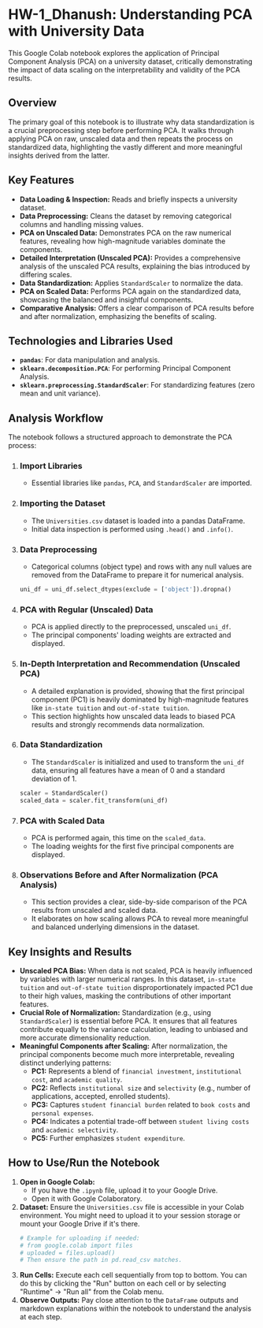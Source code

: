 # HW-1_Dhanush: Understanding PCA with University Data

This Google Colab notebook explores the application of Principal Component Analysis (PCA) on a university dataset, critically demonstrating the impact of data scaling on the interpretability and validity of the PCA results.

## Overview

The primary goal of this notebook is to illustrate why data standardization is a crucial preprocessing step before performing PCA. It walks through applying PCA on raw, unscaled data and then repeats the process on standardized data, highlighting the vastly different and more meaningful insights derived from the latter.

## Key Features

*   **Data Loading & Inspection:** Reads and briefly inspects a university dataset.
*   **Data Preprocessing:** Cleans the dataset by removing categorical columns and handling missing values.
*   **PCA on Unscaled Data:** Demonstrates PCA on the raw numerical features, revealing how high-magnitude variables dominate the components.
*   **Detailed Interpretation (Unscaled PCA):** Provides a comprehensive analysis of the unscaled PCA results, explaining the bias introduced by differing scales.
*   **Data Standardization:** Applies `StandardScaler` to normalize the data.
*   **PCA on Scaled Data:** Performs PCA again on the standardized data, showcasing the balanced and insightful components.
*   **Comparative Analysis:** Offers a clear comparison of PCA results before and after normalization, emphasizing the benefits of scaling.

## Technologies and Libraries Used

*   **`pandas`**: For data manipulation and analysis.
*   **`sklearn.decomposition.PCA`**: For performing Principal Component Analysis.
*   **`sklearn.preprocessing.StandardScaler`**: For standardizing features (zero mean and unit variance).

## Analysis Workflow

The notebook follows a structured approach to demonstrate the PCA process:

1.  ### **Import Libraries**
    *   Essential libraries like `pandas`, `PCA`, and `StandardScaler` are imported.

2.  ### **Importing the Dataset**
    *   The `Universities.csv` dataset is loaded into a pandas DataFrame.
    *   Initial data inspection is performed using `.head()` and `.info()`.

3.  ### **Data Preprocessing**
    *   Categorical columns (object type) and rows with any null values are removed from the DataFrame to prepare it for numerical analysis.
    ```python
    uni_df = uni_df.select_dtypes(exclude = ['object']).dropna()
    ```

4.  ### **PCA with Regular (Unscaled) Data**
    *   PCA is applied directly to the preprocessed, unscaled `uni_df`.
    *   The principal components' loading weights are extracted and displayed.

5.  ### **In-Depth Interpretation and Recommendation (Unscaled PCA)**
    *   A detailed explanation is provided, showing that the first principal component (PC1) is heavily dominated by high-magnitude features like `in-state tuition` and `out-of-state tuition`.
    *   This section highlights how unscaled data leads to biased PCA results and strongly recommends data normalization.

6.  ### **Data Standardization**
    *   The `StandardScaler` is initialized and used to transform the `uni_df` data, ensuring all features have a mean of 0 and a standard deviation of 1.
    ```python
    scaler = StandardScaler()
    scaled_data = scaler.fit_transform(uni_df)
    ```

7.  ### **PCA with Scaled Data**
    *   PCA is performed again, this time on the `scaled_data`.
    *   The loading weights for the first five principal components are displayed.

8.  ### **Observations Before and After Normalization (PCA Analysis)**
    *   This section provides a clear, side-by-side comparison of the PCA results from unscaled and scaled data.
    *   It elaborates on how scaling allows PCA to reveal more meaningful and balanced underlying dimensions in the dataset.

## Key Insights and Results

*   **Unscaled PCA Bias:** When data is not scaled, PCA is heavily influenced by variables with larger numerical ranges. In this dataset, `in-state tuition` and `out-of-state tuition` disproportionately impacted PC1 due to their high values, masking the contributions of other important features.
*   **Crucial Role of Normalization:** Standardization (e.g., using `StandardScaler`) is essential before PCA. It ensures that all features contribute equally to the variance calculation, leading to unbiased and more accurate dimensionality reduction.
*   **Meaningful Components after Scaling:** After normalization, the principal components become much more interpretable, revealing distinct underlying patterns:
    *   **PC1:** Represents a blend of `financial investment`, `institutional cost`, and `academic quality`.
    *   **PC2:** Reflects `institutional size` and `selectivity` (e.g., number of applications, accepted, enrolled students).
    *   **PC3:** Captures `student financial burden` related to `book costs` and `personal expenses`.
    *   **PC4:** Indicates a potential trade-off between `student living costs` and `academic selectivity`.
    *   **PC5:** Further emphasizes `student expenditure`.

## How to Use/Run the Notebook

1.  **Open in Google Colab:**
    *   If you have the `.ipynb` file, upload it to your Google Drive.
    *   Open it with Google Colaboratory.
2.  **Dataset:** Ensure the `Universities.csv` file is accessible in your Colab environment. You might need to upload it to your session storage or mount your Google Drive if it's there.
    ```python
    # Example for uploading if needed:
    # from google.colab import files
    # uploaded = files.upload()
    # Then ensure the path in pd.read_csv matches.
    ```
3.  **Run Cells:** Execute each cell sequentially from top to bottom. You can do this by clicking the "Run" button on each cell or by selecting "Runtime" -> "Run all" from the Colab menu.
4.  **Observe Outputs:** Pay close attention to the `DataFrame` outputs and markdown explanations within the notebook to understand the analysis at each step.
